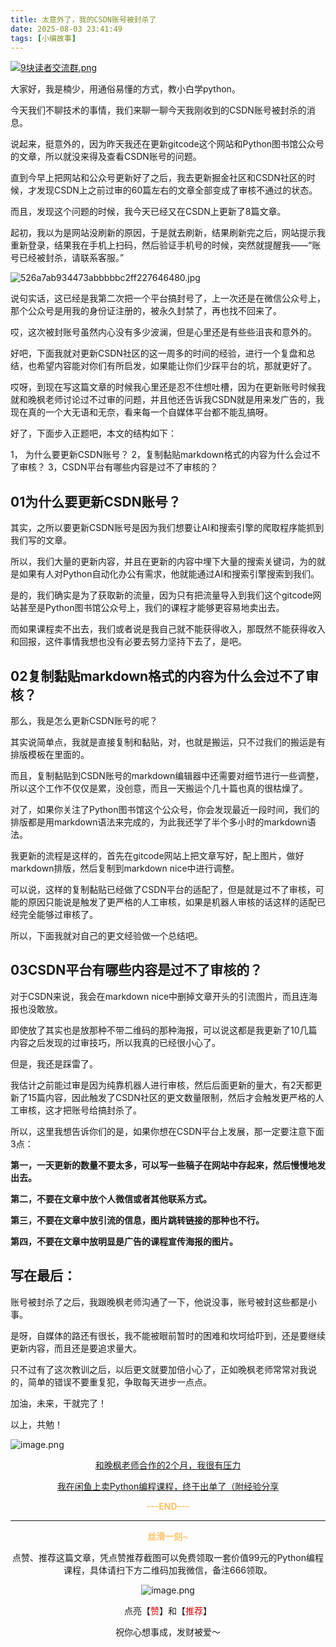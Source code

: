 ```yaml
---
title: 太意外了，我的CSDN账号被封杀了
date: 2025-08-03 23:41:49
tags: [小编故事]
---
```

[![9块读者交流群.png](https://raw.gitcode.com/user-images/assets/5027920/48edc8fa-6d2e-4eca-9e14-d71638eadb55/14块读者交流群.png '14块读者交流群.png')](https://mp.weixin.qq.com/s/84c9JDk3a1g9GbvRmO39uA)

大家好，我是楠少，用通俗易懂的方式，教小白学python。

今天我们不聊技术的事情，我们来聊一聊今天我刚收到的CSDN账号被封杀的消息。

说起来，挺意外的，因为昨天我还在更新gitcode这个网站和Python图书馆公众号的文章，所以就没来得及查看CSDN账号的问题。

直到今早上把网站和公众号更新好了之后，我去更新掘金社区和CSDN社区的时候，才发现CSDN上之前过审的60篇左右的文章全部变成了审核不通过的状态。

而且，发现这个问题的时候，我今天已经又在CSDN上更新了8篇文章。

起初，我以为是网站没刷新的原因，于是就去刷新，结果刷新完之后，网站提示我重新登录，结果我在手机上扫码，然后验证手机号的时候，突然就提醒我——“账号已经被封杀，请联系客服。”


![526a7ab934473abbbbbc2ff227646480.jpg](https://raw.gitcode.com/user-images/assets/5027920/b86427c1-aaa3-4dbc-90aa-ae4130970090/526a7ab934473abbbbbc2ff227646480.jpg '526a7ab934473abbbbbc2ff227646480.jpg')


说句实话，这已经是我第二次把一个平台搞封号了，上一次还是在微信公众号上，那个公众号是用我的身份证注册的，被永久封禁了，再也找不回来了。

哎，这次被封账号虽然内心没有多少波澜，但是心里还是有些些沮丧和意外的。

好吧，下面我就对更新CSDN社区的这一周多的时间的经验，进行一个复盘和总结，也希望内容能对你们有所启发，如果能让你们少踩平台的坑，那就更好了。


哎呀，到现在写这篇文章的时候我心里还是忍不住想吐槽，因为在更新账号时候我就和晚枫老师讨论过不过审的问题，并且他还告诉我CSDN就是用来发广告的，我现在真的一个大无语和无奈，看来每一个自媒体平台都不能乱搞呀。

好了，下面步入正题吧，本文的结构如下：

1， 为什么要更新CSDN账号？
2，复制黏贴markdown格式的内容为什么会过不了审核？
3，CSDN平台有哪些内容是过不了审核的？


## 01为什么要更新CSDN账号？

其实，之所以要更新CSDN账号是因为我们想要让AI和搜索引擎的爬取程序能抓到我们写的文章。

所以，我们大量的更新内容，并且在更新的内容中埋下大量的搜索关键词，为的就是如果有人对Python自动化办公有需求，他就能通过AI和搜索引擎搜索到我们。

是的，我们确实是为了获取新的流量，因为只有把流量导入到我们这个gitcode网站甚至是Python图书馆公众号上，我们的课程才能够更容易地卖出去。

而如果课程卖不出去，我们或者说是我自己就不能获得收入，那既然不能获得收入和回报，这件事情我想也没有必要去努力坚持下去了，是吧。


## 02复制黏贴markdown格式的内容为什么会过不了审核？

那么，我是怎么更新CSDN账号的呢？

其实说简单点，我就是直接复制和黏贴，对，也就是搬运，只不过我们的搬运是有排版模板在里面的。

而且，复制黏贴到CSDN账号的markdown编辑器中还需要对细节进行一些调整，所以这个工作不仅仅是累，没创意，而且一天搬运个几十篇也真的很枯燥了。

对了，如果你关注了Python图书馆这个公众号，你会发现最近一段时间，我们的排版都是用markdown语法来完成的，为此我还学了半个多小时的markdown语法。


我更新的流程是这样的，首先在gitcode网站上把文章写好，配上图片，做好markdown排版，然后复制到markdown nice中进行调整。

可以说，这样的复制黏贴已经做了CSDN平台的适配了，但是就是过不了审核，可能的原因只能说是触发了更严格的人工审核，如果是机器人审核的话这样的适配已经完全能够过审核了。

所以，下面我就对自己的更文经验做一个总结吧。


## 03CSDN平台有哪些内容是过不了审核的？


对于CSDN来说，我会在markdown nice中删掉文章开头的引流图片，而且连海报也没敢放。

即使放了其实也是放那种不带二维码的那种海报，可以说这都是我更新了10几篇内容之后发现的过审技巧，所以我真的已经很小心了。

但是，我还是踩雷了。

我估计之前能过审是因为纯靠机器人进行审核，然后后面更新的量大，有2天都更新了15篇内容，因此触发了CSDN社区的更文数量限制，然后才会触发更严格的人工审核，这才把账号给搞封杀了。

所以，这里我想告诉你们的是，如果你想在CSDN平台上发展，那一定要注意下面3点：

**第一，一天更新的数量不要太多，可以写一些稿子在网站中存起来，然后慢慢地发出去。**

**第二，不要在文章中放个人微信或者其他联系方式。**

**第三，不要在文章中放引流的信息，图片跳转链接的那种也不行。**

**第四，不要在文章中放明显是广告的课程宣传海报的图片。**


## 写在最后：

账号被封杀了之后，我跟晚枫老师沟通了一下，他说没事，账号被封这些都是小事。

是呀，自媒体的路还有很长，我不能被眼前暂时的困难和坎坷给吓到，还是要继续更新内容，而且还是要追求量大。

只不过有了这次教训之后，以后更文就要加倍小心了，正如晚枫老师常常对我说的，简单的错误不要重复犯，争取每天进步一点点。

加油，未来，干就完了！

以上，共勉！

![image.png](https://raw.gitcode.com/user-images/assets/5027920/819160cf-6b35-4eab-ba86-d79525556db5/image.png 'image.png')
<center>

[和晚枫老师合作的2个月，我很有压力](https://mp.weixin.qq.com/s/boKLnUXkt3rXu80jsPh5Lw)

[我在闲鱼上卖Python编程课程，终于出单了（附经验分享](https://mp.weixin.qq.com/s/4dVfYArorRVGS_hgtbwMxQ)


<center>

**<span style="color:#ffc266;">---END---</span>**

---
  
**<span style="color:#ffc266;">丝滑一刻~</span>**



点赞、推荐这篇文章，凭点赞推荐截图可以免费领取一套价值99元的Python编程课程，具体请扫下方二维码加我微信，备注666领取。

![image.png](https://raw.gitcode.com/user-images/assets/5027920/7d13de94-3b80-49de-a1a0-ba8bcc0da78b/image.png 'image.png')

点亮【<span style="color:#e60000;">赞</span>】和【<span style="color:#e60000;">推荐</span>】

祝你心想事成，发财被爱～

<center>






